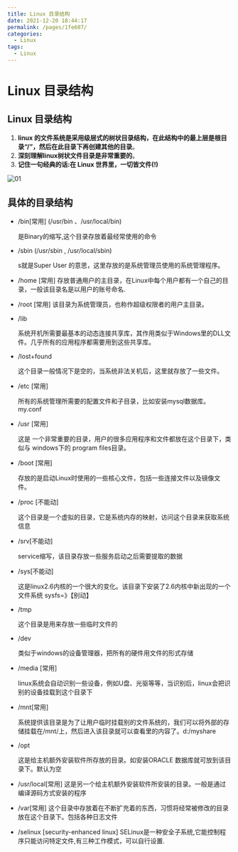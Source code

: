 ```yaml
---
title: Linux 目录结构
date: 2021-12-20 18:44:17
permalink: /pages/1fe607/
categories:
  - Linux
tags:
  - Linux
---
```

# Linux 目录结构

## Linux 目录结构

1. **linux 的文件系统是采用级层式的树状目录结构，在此结构中的最上层是根目录“/”，然后在此目录下再创建其他的目录**。
2. **深刻理解linux树状文件目录是非常重要的**。
3. **记住一句经典的话:在 Linux 世界里，一切皆文件(!)**

![01](https://jsd.cdn.zzko.cn/gh/xustudyxu/image-hosting@master/studynotes/Linux/images/2/01.png)

## 具体的目录结构

+ /bin[常用] (/usr/bin 、/usr/local/bin)

  是Binary的缩写,这个目录存放着最经常使用的命令

+ /sbin  (/usr/sbin , /usr/local/sbin)

  s就是Super User 的意思，这里存放的是系统管理员使用的系统管理程序。

+ /home [常用]
  存放普通用户的主目录，在Linux中每个用户都有一个自己的目录，一般该目录名是以用户的账号命名.

+ /root [常用]
  该目录为系统管理员，也称作超级权限者的用户主目录。

+ /lib 

  系统开机所需要最基本的动态连接共享库，其作用类似于Windows里的DLL文件。几乎所有的应用程序都需要用到这些共享库。

+ /lost+found 

  这个目录一般情况下是空的，当系统非法关机后，这里就存放了一些文件。

+ /etc  [常用]

  所有的系统管理所需要的配置文件和子目录，比如安装mysql数据库。my.conf

+ /usr [常用]

  这是 一个非常重要的目录，用户的很多应用程序和文件都放在这个目录下，类似与 windows下的 program files目录。

+ /boot [常用]

  存放的是启动Linux时使用的一些核心文件，包括一些连接文件以及镜像文件。

+ /proc [不能动]

  这个目录是一个虚拟的目录，它是系统内存的映射，访问这个目录来获取系统信息

+ /srv[不能动]

  service缩写，该目录存放一些服务启动之后需要提取的数据

+ /sys[不能动]

  这是linux2.6内核的一个很大的变化。该目录下安装了2.6内核中新出现的一个文件系统 sysfs=》【别动】

+ /tmp

  这个目录是用来存放一些临时文件的

+ /dev

  类似于windows的设备管理器，把所有的硬件用文件的形式存储

+ /media [常用] 

  linux系统会自动识别一些设备，例如U盘、光驱等等，当识别后，linux会把识别的设备挂载到这个目录下

+ /mnt[常用] 

  系统提供该目录是为了让用户临时挂载别的文件系统的，我们可以将外部的存储挂载在/mnt/上，然后进入该目录就可以查看里的内容了。d:/myshare

+ /opt

  这是给主机额外安装软件所存放的目录。如安装ORACLE 数据库就可放到该目录下。默认为空

+ /usr/local[常用]
  这是另一个给主机额外安装软件所安装的目录。一般是通过编译源码方式安装的程序

+ /var[常用]
  这个目录中存放着在不断扩充着的东西，习惯将经常被修改的目录放在这个目录下。包括各种日志文件

+ /selinux [security-enhanced linux]
  SELinux是一种安全子系统,它能控制程序只能访问特定文件,有三种工作模式，可以自行设置.

